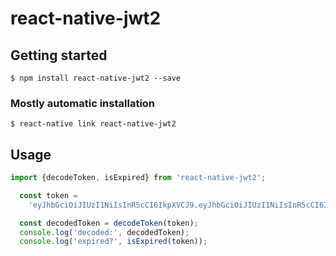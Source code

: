 
# react-native-jwt2

## Getting started

`$ npm install react-native-jwt2 --save`

### Mostly automatic installation

`$ react-native link react-native-jwt2`

## Usage
```javascript
import {decodeToken, isExpired} from 'react-native-jwt2';

  const token =
    'eyJhbGciOiJIUzI1NiIsInR5cCI6IkpXVCJ9.eyJhbGciOiJIUzI1NiIsInR5cCI6IkpXVCJ9.AcYwv-HS6Xo11mDHtOZLjdTGci2wJ146IKiHj0JEH1k';

  const decodedToken = decodeToken(token);
  console.log('decoded:', decodedToken);
  console.log('expired?', isExpired(token));



```
  